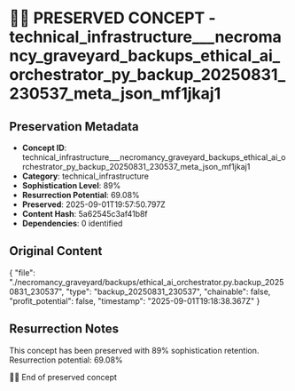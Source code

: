 # 🏴‍☠️ PRESERVED CONCEPT - technical_infrastructure___necromancy_graveyard_backups_ethical_ai_orchestrator_py_backup_20250831_230537_meta_json_mf1jkaj1

## Preservation Metadata
- **Concept ID**: technical_infrastructure___necromancy_graveyard_backups_ethical_ai_orchestrator_py_backup_20250831_230537_meta_json_mf1jkaj1
- **Category**: technical_infrastructure
- **Sophistication Level**: 89%
- **Resurrection Potential**: 69.08%
- **Preserved**: 2025-09-01T19:57:50.797Z
- **Content Hash**: 5a62545c3af41b8f
- **Dependencies**: 0 identified

## Original Content

{
  "file": "./necromancy_graveyard/backups/ethical_ai_orchestrator.py.backup_20250831_230537",
  "type": "backup_20250831_230537",
  "chainable": false,
  "profit_potential": false,
  "timestamp": "2025-09-01T19:18:38.367Z"
}

## Resurrection Notes
This concept has been preserved with 89% sophistication retention.
Resurrection potential: 69.08%

🏴‍☠️ End of preserved concept